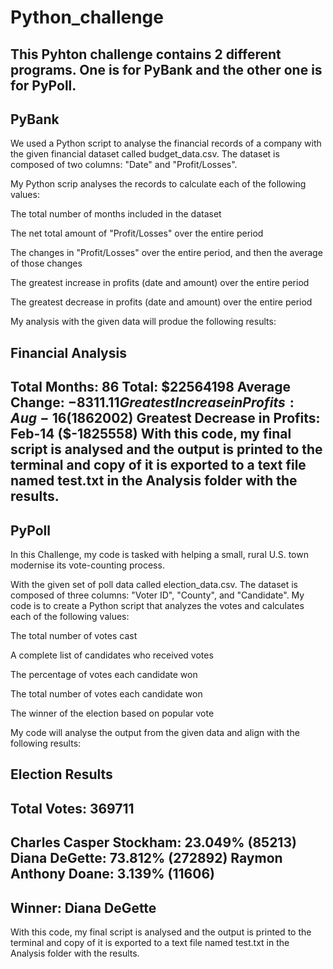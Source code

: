 # Python_challenge
This Pyhton challenge contains 2 different programs. One is for PyBank and the other one is for PyPoll.
--------------------------------------------------------------------------------------------------------------------------------------------------------------
PyBank 
---------------------------------------------------------------------------------------------------------------------------------------------------------------
We used a Python script to analyse the financial records of a company with the  given  financial dataset called budget_data.csv. The dataset is composed of two columns: "Date" and "Profit/Losses".

My Python scrip  analyses the records to calculate each of the following values:

The total number of months included in the dataset

The net total amount of "Profit/Losses" over the entire period

The changes in "Profit/Losses" over the entire period, and then the average of those changes

The greatest increase in profits (date and amount) over the entire period

The greatest decrease in profits (date and amount) over the entire period

My analysis with the given data will produe the following results:

Financial Analysis
----------------------------
Total Months: 86
Total: $22564198
Average Change: $-8311.11
Greatest Increase in Profits: Aug-16 ($1862002)
Greatest Decrease in Profits: Feb-14 ($-1825558)
With this code, my final script is analysed and the output is printed to the terminal and copy of it is exported to a text file named test.txt  in the Analysis folder with the results.
------------------------------------------------------------------------------------------------------------------------------------------------------------------
PyPoll
-------------------------------------------------------------------------------------------------------------------------------------------------------------------
In this Challenge, my code is tasked with helping a small, rural U.S. town modernise its vote-counting process.

With the  given  set of poll data called election_data.csv. The dataset is composed of three columns: "Voter ID", "County", and "Candidate". My code  is to create a Python script that analyzes the votes and calculates each of the following values:

The total number of votes cast

A complete list of candidates who received votes

The percentage of votes each candidate won

The total number of votes each candidate won

The winner of the election based on popular vote

My code will analyse the output from the given data and align with the following results:

Election Results
-------------------------
Total Votes: 369711
-------------------------
Charles Casper Stockham: 23.049% (85213)
Diana DeGette: 73.812% (272892)
Raymon Anthony Doane: 3.139% (11606)
-------------------------
Winner: Diana DeGette
-------------------------
With this code, my final script is analysed and the output is printed to the terminal and copy of it is exported to a text file named test.txt  in the Analysis folder with the results.

